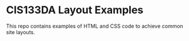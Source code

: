 # CIS133DA Layout Examples

This repo contains examples of HTML and CSS code to achieve common site layouts.
